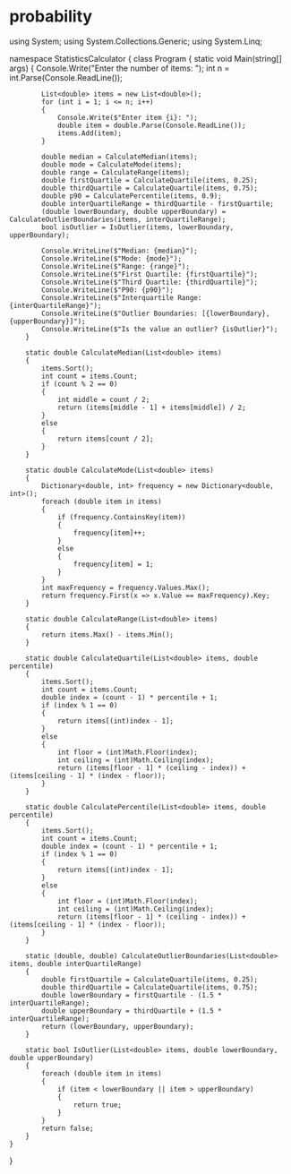 # probability
using System;
using System.Collections.Generic;
using System.Linq;

namespace StatisticsCalculator
{
    class Program
    {
        static void Main(string[] args)
        {
            Console.Write("Enter the number of items: ");
            int n = int.Parse(Console.ReadLine());

            List<double> items = new List<double>();
            for (int i = 1; i <= n; i++)
            {
                Console.Write($"Enter item {i}: ");
                double item = double.Parse(Console.ReadLine());
                items.Add(item);
            }

            double median = CalculateMedian(items);
            double mode = CalculateMode(items);
            double range = CalculateRange(items);
            double firstQuartile = CalculateQuartile(items, 0.25);
            double thirdQuartile = CalculateQuartile(items, 0.75);
            double p90 = CalculatePercentile(items, 0.9);
            double interQuartileRange = thirdQuartile - firstQuartile;
            (double lowerBoundary, double upperBoundary) = CalculateOutlierBoundaries(items, interQuartileRange);
            bool isOutlier = IsOutlier(items, lowerBoundary, upperBoundary);

            Console.WriteLine($"Median: {median}");
            Console.WriteLine($"Mode: {mode}");
            Console.WriteLine($"Range: {range}");
            Console.WriteLine($"First Quartile: {firstQuartile}");
            Console.WriteLine($"Third Quartile: {thirdQuartile}");
            Console.WriteLine($"P90: {p90}");
            Console.WriteLine($"Interquartile Range: {interQuartileRange}");
            Console.WriteLine($"Outlier Boundaries: [{lowerBoundary}, {upperBoundary}]");
            Console.WriteLine($"Is the value an outlier? {isOutlier}");
        }

        static double CalculateMedian(List<double> items)
        {
            items.Sort();
            int count = items.Count;
            if (count % 2 == 0)
            {
                int middle = count / 2;
                return (items[middle - 1] + items[middle]) / 2;
            }
            else
            {
                return items[count / 2];
            }
        }

        static double CalculateMode(List<double> items)
        {
            Dictionary<double, int> frequency = new Dictionary<double, int>();
            foreach (double item in items)
            {
                if (frequency.ContainsKey(item))
                {
                    frequency[item]++;
                }
                else
                {
                    frequency[item] = 1;
                }
            }
            int maxFrequency = frequency.Values.Max();
            return frequency.First(x => x.Value == maxFrequency).Key;
        }

        static double CalculateRange(List<double> items)
        {
            return items.Max() - items.Min();
        }

        static double CalculateQuartile(List<double> items, double percentile)
        {
            items.Sort();
            int count = items.Count;
            double index = (count - 1) * percentile + 1;
            if (index % 1 == 0)
            {
                return items[(int)index - 1];
            }
            else
            {
                int floor = (int)Math.Floor(index);
                int ceiling = (int)Math.Ceiling(index);
                return (items[floor - 1] * (ceiling - index)) + (items[ceiling - 1] * (index - floor));
            }
        }

        static double CalculatePercentile(List<double> items, double percentile)
        {
            items.Sort();
            int count = items.Count;
            double index = (count - 1) * percentile + 1;
            if (index % 1 == 0)
            {
                return items[(int)index - 1];
            }
            else
            {
                int floor = (int)Math.Floor(index);
                int ceiling = (int)Math.Ceiling(index);
                return (items[floor - 1] * (ceiling - index)) + (items[ceiling - 1] * (index - floor));
            }
        }

        static (double, double) CalculateOutlierBoundaries(List<double> items, double interQuartileRange)
        {
            double firstQuartile = CalculateQuartile(items, 0.25);
            double thirdQuartile = CalculateQuartile(items, 0.75);
            double lowerBoundary = firstQuartile - (1.5 * interQuartileRange);
            double upperBoundary = thirdQuartile + (1.5 * interQuartileRange);
            return (lowerBoundary, upperBoundary);
        }

        static bool IsOutlier(List<double> items, double lowerBoundary, double upperBoundary)
        {
            foreach (double item in items)
            {
                if (item < lowerBoundary || item > upperBoundary)
                {
                    return true;
                }
            }
            return false;
        }
    }
}
